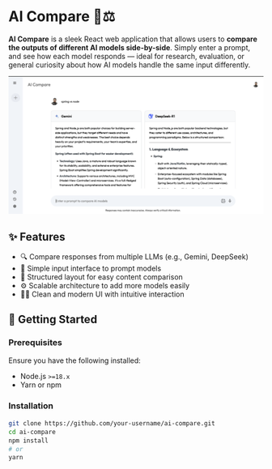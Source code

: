 # AI Compare 🤖⚖️

**AI Compare** is a sleek React web application that allows users to **compare the outputs of different AI models side-by-side**. Simply enter a prompt, and see how each model responds — ideal for research, evaluation, or general curiosity about how AI models handle the same input differently.

![AI Compare Screenshot](./public/preview.png)

## ✨ Features

- 🔍 Compare responses from multiple LLMs (e.g., Gemini, DeepSeek)
- 💬 Simple input interface to prompt models
- 🧠 Structured layout for easy content comparison
- ⚙️ Scalable architecture to add more models easily
- 🧑‍🎨 Clean and modern UI with intuitive interaction

## 🚀 Getting Started

### Prerequisites

Ensure you have the following installed:

- Node.js `>=18.x`
- Yarn or npm

### Installation

```bash
git clone https://github.com/your-username/ai-compare.git
cd ai-compare
npm install
# or
yarn
